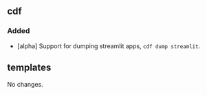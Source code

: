 ## cdf 

### Added

- [alpha] Support for dumping streamlit apps, `cdf dump streamlit`. 

## templates

No changes.